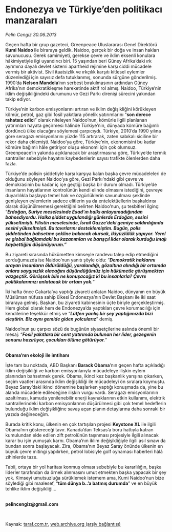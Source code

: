 # Endonezya ve Türkiye’den politikacı manzaraları

*Pelin Cengiz 30.06.2013*

<div class="yazi"><p>Geçen hafta bir grup gazeteci, Greenpeace Uluslararası Genel Direktörü <b>Kumi Naidoo </b>ile biraraya geldik. Naidoo, gerçek bir doğa ve insan hakları savunucusu. Gerek samimiyeti, gerekse çevre ve iklim eksenli konulara hâkimiyetiyle ilgi uyandırıcı biri. 15 yaşından beri Güney Afrika’daki ırk ayrımına dayalı devlet sistemi apartheid rejimine karşı ciddi mücadele vermiş bir aktivist. Sivil itaatsizlik ve ırkçılık karşıtı kitlesel eylemler düzenlediği için sayısız defa tutuklanmış, sonunda sürgüne gönderilmiş. 1990’da <b>Nelson Mandela</b>’nın serbest bırakılmasının ardından Güney Afrika’nın demokratikleşme hareketinde aktif rol almış. Naidoo, Türkiye’nin iklim değişikliğindeki durumunu ve Gezi Parkı direnişi sürecini yakından takip ediyor.</p>
<p>Türkiye’nin karbon emisyonlarını artıran ve iklim değişikliğini körükleyen kömür, petrol, gaz gibi fosil yakıtlara yönelik yatırımlarını “<b>son derece rahatsız edici</b>” olarak niteleyen Naidoo’nun, kömürle ilgili planlanan yatırımları hayata geçirmesi hâlinde Türkiye’nin, dünyada kömüre bağımlı dördüncü ülke olacağını söylemesi çarpıcıydı. Türkiye, 2010’da 1990 yılına göre seragazı emisyonlarını yüzde 115 artırarak, zaten sabıkalı siciline bir rekor daha eklemişti. Naidoo’ya göre, Türkiye’nin, ekonomisini bu kadar kömüre bağımlı hâle getiriyor oluşu ekonomi için çok olumsuz. Greenpeace’in yakında açıklanacak bir araştırmasına göre, Türkiye’de termik santraller sebebiyle hayatını kaybedenlerin sayısı trafikte ölenlerden daha fazla.</p>
<p>Türkiye’de polisin şiddetiyle karşı karşıya kalan başka çevre mücadeleleri de olduğunu söyleyen Naidoo’ya göre, Gezi Parkı’ndaki gibi çevre ve demokrasinin bu kadar iç içe geçtiği başka bir durum olmadı. Türkiye’de insanların hayatlarının kontrolünün kendi elinde olmasını istediğini, çevreye duyarlılıkla başlayıp temel hak ve özgürlüklerin savunulması şeklinde genişleyen eylemlerin sadece elitlerin ya da entelektüellerin başkaldırısı olarak düşünülmemesi gerektiğini belirten Naidoo’nun, şu tesbitleri ilginç: “<b><i>Erdoğan, Suriye meselesinde Esad’ın halkı anlayamadığından bahsediyordu. Halka şiddet uygulandığı günlerde Erdoğan, sesini yükseltmişti. Filistin meselesinde, İsrail Gazze’deki gemiye saldırdığında sesini yükseltmişti. Bu tavırlarını desteklemiştim. Bugün, polis şiddetinden bahsetme şekline bakacak olursak, ikiyüzlülük yapıyor. Yerel ve global bağlamdaki bu kazanımları ve barışçıl lider olarak kurduğu imajı kaybettiğini düşünüyorum.”</i></b></p>
<p>Bu ziyareti sırasında hükümetten kimseyle randevu talep edip etmediğini sorduğumuzda ise Naidoo’nun yanıtı şöyle oldu: “<b><i>Demokratik haklarını arayan insanların öldürüldüğü, yaralandığı, gözaltına alındığı bir ortamda onlara saygısızlık olacağını düşündüğümüz için hükümetle görüşmekten vazgeçtik. Görüşsek bile ne konuşacağız ki bu insanlarla? Çevre politikalarımızı anlatacak bir ortam yok.</i></b>”</p>
<p>İki hafta önce Cakarta’ya yaptığı ziyareti anlatan Naidoo, dünyanın en büyük Müslüman nüfusa sahip ülkesi Endonezya’nın Devlet Başkanı ile iki saat biraraya gelmiş. Başkan, bu ziyareti kabinesinin üçte biriyle gerçekleştirmiş. Hem global olarak hem de Endonezya’da yaptıkları çevre korumacılığı için kendilerine teşekkür etmiş ve “<b><i>Lütfen yanlış bir şey yaptığımızda bizi eleştirin. Biz aynı gemide giden yolcularız</i></b>” demiş.</p>
<p>Naidoo’nun şu çarpıcı sözü de bugünün siyasetçilerine aslında önemli bir mesaj: “<b><i>Fosil yakıtlara bir cent yatırımda bulunan her lider, gezegenin sonunu hazırlıyor, çocukları ölüme götürüyor.</i></b>”</p>
<p><b><br/>Obama’nın ekoloji ile imtihanı</b></p>
<p>İşte tam bu noktada, ABD Başkanı <b>Barack Obama</b>’nın geçen hafta açıkladığı iklim değişikliği ve karbon emisyonlarıyla mücadeleye ilişkin eylem planından bahsetmek gerek. Obama, ikinci kez başkanlık yarışına çıkarken, seçim vaatleri arasında iklim değişikliği ile mücadeleyi ön sıralara koymuştu. Beyaz Saray’daki ikinci dönemine başlarken yaptığı konuşmada da, yine bu alanda mücadele edileceğine ilişkin vurgu vardı. Seragazı emisyonlarının azaltılması, kamuda yenilenebilir enerji kaynaklarının etkin kullanımı, elektrik santrallerindeki karbon emisyonlarının düşürülmesi gibi çok temel hedeflerin bulunduğu iklim değişikliğine savaş açan planın detaylarına daha sonraki bir yazıda değineceğim.</p>
<p>Burada kritik konu, ülkenin en çok tartışılan projesi <b>Keystone XL</b> ile ilgili Obama’nın göstereceği tavır. Kanada’dan Teksas’a boru hattıyla katran kumulundan elde edilen zift petrolünün taşınması projesiyle ilgili alınacak karar bu işin yumuşak karnı. Obama’nın iklim değişikliğiyle ilgili asıl sınavı da bundan sonra başlayacak. Zira, Obama’nın Beyaz Saray önünde ülkenin en büyük çevre mitingi yapılırken, petrol lobisiyle golf oynaması haberleri hâlâ zihinlerde taze.</p>
<p>Tabii, ortaya bir yol haritası konmuş olması sebebiyle bu kararlılığın, başka liderler tarafından da örnek alınmasını umut etmekten başka yapacak bir şey yok. Kimseyi umutsuzluğa sürüklemek istemem ama, Kumi Naidoo’nun bize söylediği gibi maalesef, “<b>tüm dünya b..’a batmış durumda</b>” ve en büyük tehlike iklim değişikliği...</p><b>
<p><br/>pelincengiz@gmail.com</p>
<p></p></b> 
</div>

Kaynak: [taraf.com.tr](http://www.taraf.com.tr:80/pelin-cengiz/makale-endonezya-ve-turkiye-den-politikaci-manzaralari.htm), [web.archive.org (arşiv bağlantısı)](http://web.archive.org/web/20130701223140/http://www.taraf.com.tr:80/pelin-cengiz/makale-endonezya-ve-turkiye-den-politikaci-manzaralari.htm)
